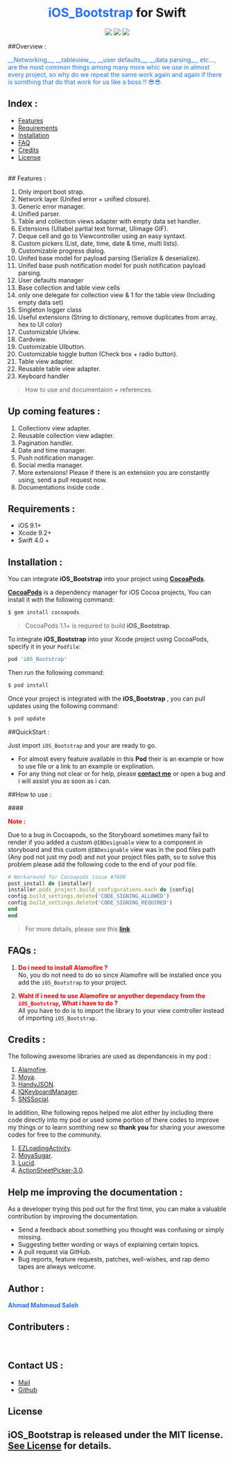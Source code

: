 
<h1 align ="center">
<b style='color:#2270FF'>
iOS_Bootstrap
</b>
for Swift</h1>


<p align="center">
<a href="https://cocoapods.org/pods/iOS_Bootstrap"><img src="https://img.shields.io/cocoapods/v/iOS_Bootstrap.svg?style=flat"></a>
<a href="https://cocoapods.org/pods/iOS_Bootstrap/"><img src="https://img.shields.io/cocoapods/l/iOS_Bootstrap.svg?style=flat"></a>
<a href="https://cocoapods.org/pods/iOS_Bootstrap"><img src="https://img.shields.io/cocoapods/p/iOS_Bootstrap.svg?style=flat"></a>
</p>


##Overview :
<p style='color:#2270FF'>
__Networking__, __tableview__, __user defaults__, __data parsing__, etc..., are the most common things among many more whic we use in almost every project, so why do we repeat the same work again and again if there is somthing that do that work for us like a boss !! 😎😎.
</p>

## Index :

- [Features](#features-)
- [Requirements](#requirements-:)
- [Installation](#installation-:)
-  [FAQ](#faqs-:)
- [Credits](#Credits-:)
- [License](#License-:)

<br>
## Features :

1. Only import boot strap.
2. Network layer (Unifed error + unified closure).
3. Generic error manager.
4. Unified parser.
5. Table and collection views adapter with empty data set handler.
6. Extensions (UIlabel partial text format, UIimage GIF).
7. Deque cell and go to Viewcontroller using an easy syntaxt.
8. Custom pickers (List, date, time, date & time, multi lists).
9. Customizable progress dialog.
10. Unifed base model for payload parsing (Serialize & deserialize).
11. Unifed base push notification model for push notification payload parsing.
12. User defaults manager
13. Base collection and table view cells
14. only one delegate for collection view & 1 for the table view (Including empty data set)
15. Singleton logger class
16. Useful extensions (String to dictionary, remove duplicates from array, hex to UI color)
17. Customizable UIview.
18. Cardview.
19. Customizable UIbutton.
20. Customizable toggle button (Check box + radio button).
21. Table view adapter.
22. Reusable table view adapter.
23. Keyboard handler


> How to use and documentaion + references.

## Up coming features :

1. Collectionv view adapter.
2.  Reusable collection view adapter.
3. Pagination handler.
4. Date and time manager.
5. Push notification manager.
6. Social media manager.
7. More extensions! Please if there is an extension you are constantly using, send a pull request now.
8. Documentations inside code .



## Requirements :

- iOS 9.1+
- Xcode 9.2+
- Swift 4.0 +

## Installation :

You can integrate __iOS_Bootstrap__ into your project using __[CocoaPods](http://cocoapods.org)__.

__[CocoaPods](http://cocoapods.org)__ is a dependency manager for iOS Cocoa projects, You can install it with the following command:

```bash
$ gem install cocoapods
```

> CocoaPods 1.1+ is required to build __iOS_Bootstrap__.

To integrate __iOS_Bootstrap__ into your Xcode project using CocoaPods, specify it in your `Podfile`:

```ruby
pod 'iOS_Bootstrap'
```

Then run the following command:

```bash
$ pod install
```

Once your project is integrated with the __iOS_Bootstrap__ , you can pull updates using the following command:

```bash
$ pod update
```

##QuickStart :

Just import  `iOS_Bootstrap` and your are ready to go.

>
- For almost every feature available in this __Pod__  their is an example or how to use file or a link to an example or explination.
- For any thing not clear or for help, please  __[contact me](#Contact-US-:)__ or open a bug and i will assist you as soon as i can.


##How to use :

####__<p style='color:red'>Note :</p>__


Due to a bug in Cocoapods, so the Storyboard sometimes many fail to render if you added a custom ```@IBDesignable``` view to a component in storyboard and this custom ```@IBDesignable``` view was in the pod files path (Any pod not just my pod) and not your project files path, so to solve this problem please add the following code to the end of your pod file.


```ruby
# Workaround for Cocoapods issue #7606
post_install do |installer|
installer.pods_project.build_configurations.each do |config|
config.build_settings.delete('CODE_SIGNING_ALLOWED')
config.build_settings.delete('CODE_SIGNING_REQUIRED')
end
end
```
> For more details, please see this __[link](https://github.com/CocoaPods/CocoaPods/issues/7606#issuecomment-381279098)__




## FAQs :

1.  <b style='color:red'>__Do i need to install Alamofire ?__</b><br>
No, you do not need to do so since Alamofire will be installed  once you add  the `iOS_Bootstrap` to your project.

2. <b style='color:red'>__Waht if i need to use Alamofire or anyother dependacy from the `iOS_Bootstrap`, What i have to do ?__</b><br>
All you have to do is to import the library to your view comtroller instead of importing `iOS_Bootstrap`.




## Credits :

The following awesome libraries are used as dependanceis in my pod :

1. [Alamofire](https://github.com/Alamofire/Foundation).
2. [Moya](https://github.com/Moya/Moya).
3. [HandyJSON](https://github.com/alibaba/HandyJSON).
4. [IQKeyboardManager](https://github.com/hackiftekhar/IQKeyboardManager).
5. [SNSSocial](https://github.com/smartnsoft/SNSSocial).

In addition, Rhe following repos helped me alot either by including there code directly into my pod or used some portion of there codes to improve my things or to learn somthing new so __**thank you**__ for sharing your awesome codes for free to the community.

1. [EZLoadingActivity](https://github.com/goktugyil/EZLoadingActivity).
2. [MoyaSugar](https://github.com/devxoul/MoyaSugar).
3. [Lucid](https://github.com/levibostian/Lucid).
2. [ActionSheetPicker-3.0](https://github.com/skywinder/ActionSheetPicker-3.0).

## Help me improving the documentation :

As a developer trying this pod out for the first time, you can make a valuable contribution by improving the documentation.

-  Send a feedback about something you thought was confusing or simply missing.
-  Suggesting better wording or ways of explaining certain topics.
-  A pull request via GitHub.
-  Bug reports, feature requests, patches, well-wishes, and rap demo tapes are always welcome.


## Author :

<b style='color:#2270FF'>Ahmad Mahmoud Saleh</b>


## Contributers :

<br>

## Contact US :
- [Mail](mailto:ams.eng@hotmail.com "Send Mail")
- [Github](https://github.com/ahmadmssm "Author's Github account")






## License

__iOS_Bootstrap__  is released under the MIT license. __[See License](https://github.com/ahmadmssm/iOS_Bootstrap/blob/master/LICENSE)__ for details.
---
